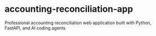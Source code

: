 # accounting-reconciliation-app
Professional accounting reconciliation web application built with Python, FastAPI, and AI coding agents
